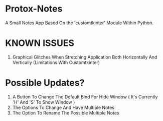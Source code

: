 # Protox-Notes

A Small Notes App Based On the 'customtkinter' Module Within Python.

# KNOWN ISSUES

1. Graphical Glitches When Stretching Application Both Horizontally And Vertically (Limitations With Customtkinter)

# Possible Updates?

1. A Button To Change The Default Bind For Hide Window ( It's Currently 'H' And 'S' To Show Window )
2. The Options To Change And Have Multiple Notes
3. The Option To Rename The Possible Multiple Notes
